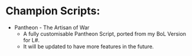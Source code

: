 Champion Scripts:
===========
* Pantheon - The Artisan of War
  * A fully customisable Pantheon Script, ported from my BoL Version for L#.
  * It will be updated to have more features in the future.
